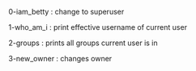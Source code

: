 0-iam_betty : change to superuser

1-who_am_i : print effective username of current user

2-groups : prints all groups current user is in

3-new_owner : changes owner
